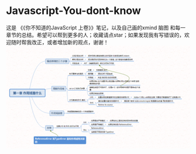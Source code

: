 # Javascript-You-dont-know
这是 《《你不知道的JavaScript 上卷》》笔记，以及自己画的xmind 脑图 和每一章节的总结。希望可以帮到更多的人；收藏请点star；如果发现我有写错误的，欢迎随时帮我改正，或者增加新的观点，谢谢！
![image](https://github.com/xuyihan-china/Javascript-You-dont-know/blob/master/Picture/QQ截图20200719174507.png)
